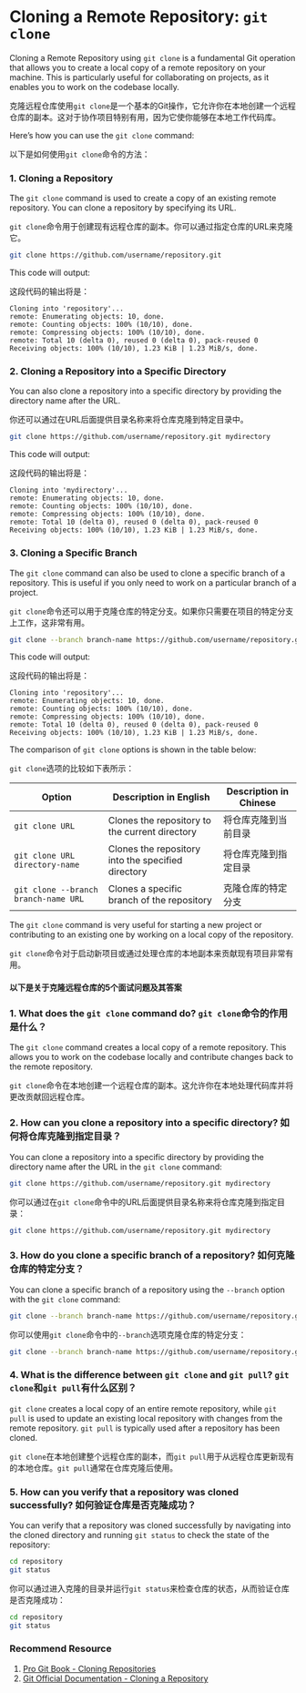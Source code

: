 # Cloning a Remote Repository: `git clone`

Cloning a Remote Repository using `git clone` is a fundamental Git operation that allows you to create a local copy of a remote repository on your machine. This is particularly useful for collaborating on projects, as it enables you to work on the codebase locally.

克隆远程仓库使用`git clone`是一个基本的Git操作，它允许你在本地创建一个远程仓库的副本。这对于协作项目特别有用，因为它使你能够在本地工作代码库。

Here’s how you can use the `git clone` command:

以下是如何使用`git clone`命令的方法：

### 1. Cloning a Repository

The `git clone` command is used to create a copy of an existing remote repository. You can clone a repository by specifying its URL.

`git clone`命令用于创建现有远程仓库的副本。你可以通过指定仓库的URL来克隆它。

```bash
git clone https://github.com/username/repository.git
```

This code will output:

这段代码的输出将是：

```
Cloning into 'repository'...
remote: Enumerating objects: 10, done.
remote: Counting objects: 100% (10/10), done.
remote: Compressing objects: 100% (10/10), done.
remote: Total 10 (delta 0), reused 0 (delta 0), pack-reused 0
Receiving objects: 100% (10/10), 1.23 KiB | 1.23 MiB/s, done.
```

### 2. Cloning a Repository into a Specific Directory

You can also clone a repository into a specific directory by providing the directory name after the URL.

你还可以通过在URL后面提供目录名称来将仓库克隆到特定目录中。

```bash
git clone https://github.com/username/repository.git mydirectory
```

This code will output:

这段代码的输出将是：

```
Cloning into 'mydirectory'...
remote: Enumerating objects: 10, done.
remote: Counting objects: 100% (10/10), done.
remote: Compressing objects: 100% (10/10), done.
remote: Total 10 (delta 0), reused 0 (delta 0), pack-reused 0
Receiving objects: 100% (10/10), 1.23 KiB | 1.23 MiB/s, done.
```

### 3. Cloning a Specific Branch

The `git clone` command can also be used to clone a specific branch of a repository. This is useful if you only need to work on a particular branch of a project.

`git clone`命令还可以用于克隆仓库的特定分支。如果你只需要在项目的特定分支上工作，这非常有用。

```bash
git clone --branch branch-name https://github.com/username/repository.git
```

This code will output:

这段代码的输出将是：

```
Cloning into 'repository'...
remote: Enumerating objects: 10, done.
remote: Counting objects: 100% (10/10), done.
remote: Compressing objects: 100% (10/10), done.
remote: Total 10 (delta 0), reused 0 (delta 0), pack-reused 0
Receiving objects: 100% (10/10), 1.23 KiB | 1.23 MiB/s, done.
```

The comparison of `git clone` options is shown in the table below:

`git clone`选项的比较如下表所示：

| Option                          | Description in English                                           | Description in Chinese                                           |
|---------------------------------|------------------------------------------------------------------|------------------------------------------------------------------|
| `git clone URL`                 | Clones the repository to the current directory                   | 将仓库克隆到当前目录                                             |
| `git clone URL directory-name`  | Clones the repository into the specified directory               | 将仓库克隆到指定目录                                             |
| `git clone --branch branch-name URL` | Clones a specific branch of the repository                     | 克隆仓库的特定分支                                               |

The `git clone` command is very useful for starting a new project or contributing to an existing one by working on a local copy of the repository.

`git clone`命令对于启动新项目或通过处理仓库的本地副本来贡献现有项目非常有用。

#### 以下是关于克隆远程仓库的5个面试问题及其答案

### 1. What does the `git clone` command do? `git clone`命令的作用是什么？

 
The `git clone` command creates a local copy of a remote repository. This allows you to work on the codebase locally and contribute changes back to the remote repository.

`git clone`命令在本地创建一个远程仓库的副本。这允许你在本地处理代码库并将更改贡献回远程仓库。

### 2. How can you clone a repository into a specific directory? 如何将仓库克隆到指定目录？

 
You can clone a repository into a specific directory by providing the directory name after the URL in the `git clone` command:

```bash
git clone https://github.com/username/repository.git mydirectory
```

你可以通过在`git clone`命令中的URL后面提供目录名称来将仓库克隆到指定目录：

```bash
git clone https://github.com/username/repository.git mydirectory
```

### 3. How do you clone a specific branch of a repository? 如何克隆仓库的特定分支？

 
You can clone a specific branch of a repository using the `--branch` option with the `git clone` command:

```bash
git clone --branch branch-name https://github.com/username/repository.git
```

你可以使用`git clone`命令中的`--branch`选项克隆仓库的特定分支：

```bash
git clone --branch branch-name https://github.com/username/repository.git
```

### 4. What is the difference between `git clone` and `git pull`? `git clone`和`git pull`有什么区别？

 
`git clone` creates a local copy of an entire remote repository, while `git pull` is used to update an existing local repository with changes from the remote repository. `git pull` is typically used after a repository has been cloned.

`git clone`在本地创建整个远程仓库的副本，而`git pull`用于从远程仓库更新现有的本地仓库。`git pull`通常在仓库克隆后使用。

### 5. How can you verify that a repository was cloned successfully? 如何验证仓库是否克隆成功？

 
You can verify that a repository was cloned successfully by navigating into the cloned directory and running `git status` to check the state of the repository:

```bash
cd repository
git status
```

你可以通过进入克隆的目录并运行`git status`来检查仓库的状态，从而验证仓库是否克隆成功：

```bash
cd repository
git status
```

### Recommend Resource
1. [Pro Git Book - Cloning Repositories](https://git-scm.com/book/en/v2/Git-Basics-Getting-a-Git-Repository)
2. [Git Official Documentation - Cloning a Repository](https://git-scm.com/docs/git-clone)
